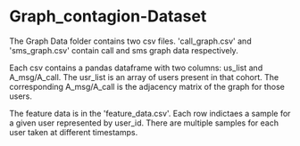 # Graph_contagion-Dataset

The Graph Data folder contains two csv files. 'call_graph.csv' and 'sms_graph.csv' contain call and sms graph data respectively. 

Each csv contains a pandas dataframe with two columns: us_list and A_msg/A_call. The usr_list is an array of users present in that cohort. The corresponding A_msg/A_call is the adjacency matrix of the graph for those users.

The feature data is in the 'feature_data.csv'. Each row indictaes a sample for a given user represented by user_id. There are multiple samples for each user taken at different timestamps. 
